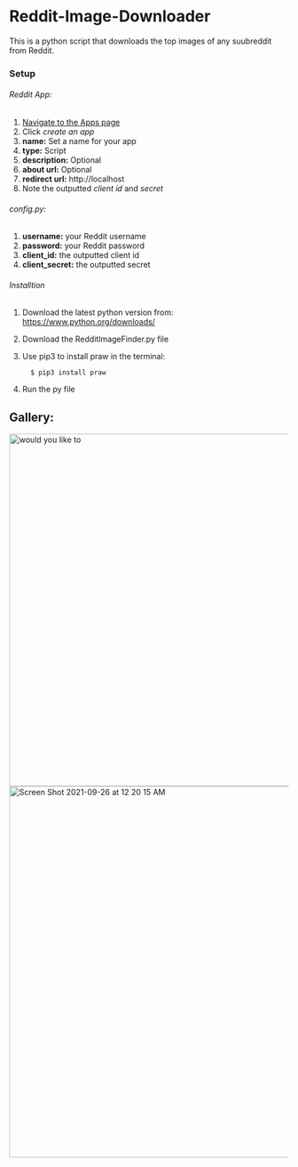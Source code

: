 # Reddit-Image-Downloader
This is a python script that downloads the top images of any suubreddit from Reddit.
### Setup
###### Reddit App:
1. [Navigate to the Apps page ](https://www.reddit.com/prefs/apps/)
2. Click *create an app*
3. **name:** Set a name for your app
4. **type:** Script
5. **description:** Optional
6. **about url:** Optional
7. **redirect url:** http://localhost
8. Note the outputted *client id* and *secret*

###### config.py:
1. **username:** your Reddit username
2. **password:** your Reddit password
3. **client_id:** the outputted client id
4. **client_secret:** the outputted secret

######  Installtion
1. Download the latest python version from: https://www.python.org/downloads/
2. Download the RedditImageFinder.py file
3. Use pip3 to install praw in the terminal:         
         
         $ pip3 install praw
5. Run the py file


## Gallery:
<img width="634" alt="would you like to" src="https://user-images.githubusercontent.com/84158176/134793491-aaf7a0f0-4083-4167-aa74-e267397ed70e.png">

<img width="668" alt="Screen Shot 2021-09-26 at 12 20 15 AM" src="https://user-images.githubusercontent.com/84158176/134793567-64869336-73f7-462d-8a51-362833dc4118.png">
